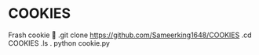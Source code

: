 # COOKIES
Frash cookie 🍪 
.git clone https://github.com/Sameerking1648/COOKIES
.cd COOKIES 
.ls
. python cookie.py
